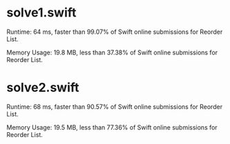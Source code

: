 # solve1.swift

Runtime: 64 ms, faster than 99.07% of Swift online submissions for Reorder List.

Memory Usage: 19.8 MB, less than 37.38% of Swift online submissions for Reorder List.

# solve2.swift

Runtime: 68 ms, faster than 90.57% of Swift online submissions for Reorder List.

Memory Usage: 19.5 MB, less than 77.36% of Swift online submissions for Reorder List.
